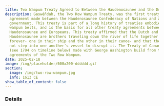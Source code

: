 ```yaml
---
title: Two Wampum Treaty Agreed to Between the Haudenosaunee and the Dutch
description: Gaswéñdah, the Two Row Wampum Treaty, was the first treaty
  agreement made between the Haudenosaunee Confederacy of Nations and a European
  government. This treaty is part of a long history of treaties embodied in
  wampum belts, and is the basis for all other treaty agreements between the
  Haudenosaunee and Europeans. This treaty affirmed that the Dutch and the
  Haudenosaunee are brothers traveling down the river of life together in peace
  forever- one in their ship and the other in their canoe- and that they would
  not step into one another’s vessel to disrupt it. The Treaty of Canandaigua
  (see 1794 on timeline below) made with George Washington build from the
  agreements of the Two Row Wampum.
date: 2025-02-18
image: /img/placeholder/600x200-dddddd.gif
section:
  image: /img/two-row-wampum.jpg
  info: 1613 CE
show_table_of_content: false
---
```

### Details
